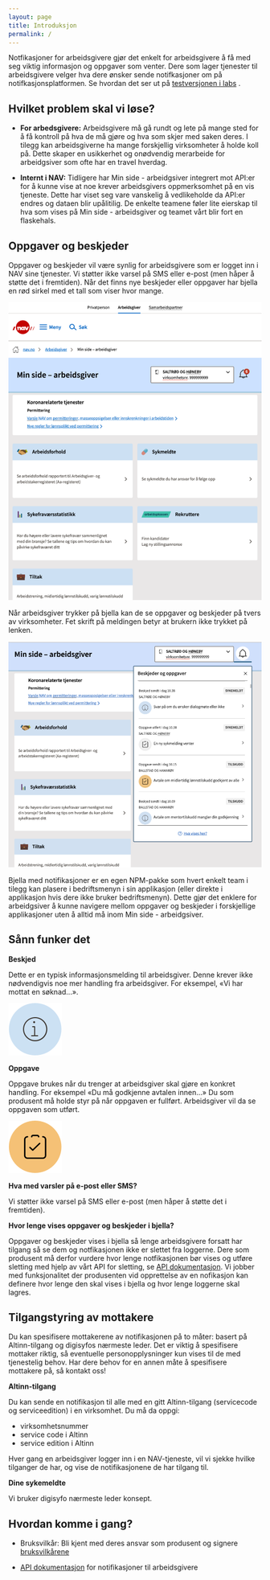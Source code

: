 ```yaml
---
layout: page
title: Introduksjon
permalink: /
---
```

Notfikasjoner for arbeidsgivere gjør det enkelt for arbeidsgivere å få med seg viktig informasjon og oppgaver som venter. Dere som lager tjenester til arbeidsgivere velger hva dere ønsker sende notifkasjoner om på notifkasjonsplatformen. Se hvordan det ser ut på [testversjonen i labs](https://arbeidsgiver.labs.nais.io/min-side-arbeidsgiver/?) . 

## Hvilket problem skal vi løse? 

- __For arbedsgivere:__
Arbeidsgivere må gå rundt og lete på mange sted for å få kontroll på hva de må gjøre og hva som skjer med saken deres. I tilegg kan arbeidsgiverne ha mange forskjellig virksomheter å holde koll på. Dette skaper en usikkerhet og onødvendig merarbeide for arbeidgsiver som ofte har en travel hverdag. 

- __Internt i NAV:__
Tidligere har Min side - arbeidgsiver integrert mot API:er for å kunne vise at noe krever arbeidsgivers oppmerksomhet på en vis tjeneste. Dette har viset seg vare vanskelig å vedlikeholde da API:er endres og dataen blir upålitilig. De enkelte teamene føler lite eierskap til hva som vises på Min side - arbeidsgiver og teamet vårt blir fort en flaskehals. 

## Oppgaver og beskjeder 
Oppgaver og beskjeder vil være synlig for arbeidsgivere som er logget inn i NAV sine tjenester. Vi støtter ikke varsel på SMS eller e-post (men håper å støtte det i fremtiden). Når det finns nye beskjeder eller oppgaver har bjella en rød sirkel med et tall som viser hvor mange. 


![Bjella på Min side -arbeidsgiver viser at nye notifikasjoner kommet med rød cirkel og antall](images/Bjella%20collapsed.png)


Når arbeidsgiver trykker på bjella kan de se oppgaver og beskjeder på tvers av virksomheter. Fet skrift på meldingen betyr at brukern ikke trykket på lenken. 

![Når man trykker på bjella ekspandere notfikasjonerne ut](images/Bjella%20expanded.png)


Bjella med notifikasjoner er en egen NPM-pakke som hvert enkelt team i tilegg kan plasere i bedriftsmenyn i sin applikasjon (eller direkte i applikasjon hvis dere ikke bruker bedriftsmenyn). Dette gjør det enklere for arbeidgsiver å kunne navigere mellom oppgaver og beskjeder i forskjellige applikasjoner uten å alltid må inom Min side - arbeidgsiver. 



## Sånn funker det 


__Beskjed__

Dette er en typisk informasjonsmelding til arbeidsgiver. Denne krever ikke nødvendigvis noe mer handling fra arbeidsgiver. For eksempel, «Vi har mottat en søknad...». 

![](images/beskjed.svg) 





__Oppgave__

Oppgave brukes når du trenger at arbeidsgiver skal gjøre en konkret handling. For eksempel «Du må godkjenne avtalen innen...» Du som produsent må holde styr på når oppgaven er fullført. Arbeidsgiver vil da se oppgaven som utført. 

![](images/oppgave.svg)



__Hva med varsler på e-post eller SMS?__

Vi støtter ikke varsel på SMS eller e-post (men håper å støtte det i fremtiden). 

__Hvor lenge vises oppgaver og beskjeder i bjella?__

Oppgaver og beskjeder vises i bjella så lenge arbeidsgivere forsatt har tilgang så se dem og notfikasjonen ikke er slettet fra loggerne. Dere som produsent må derfor vurdere hvor lenge notfikasjonen bør vises og utføre sletting med hjelp av vårt API for sletting, se  [API dokumentasjon](https://navikt.github.io/arbeidsgiver-notifikasjon-produsent-api/api/). Vi jobber med funksjonalitet der produsenten vid opprettelse av en nofikasjon kan definere hvor lenge den skal vises i bjella og hvor lenge loggerne skal lagres. 

## Tilgangstyring av mottakere 
Du kan spesifisere mottakerene av notifikasjonen på to måter: basert på Altinn-tilgang og digisyfos nærmeste leder. Det er viktig å spesifisere mottaker riktig, så eventuelle personopplysninger kun vises til de med tjenestelig behov. Har dere behov for en annen måte å spesifisere mottakere på, så kontakt oss!

__Altinn-tilgang__

Du kan sende en notifikasjon til alle med en gitt Altinn-tilgang (servicecode og serviceedition) i en virksomhet. Du må da oppgi:

* virksomhetsnummer
* service code i Altinn
* service edition i Altinn

Hver gang en arbeidsgiver logger inn i en NAV-tjeneste, vil vi sjekke hvilke tilganger de har, og vise de notifikasjonene de har tilgang til.

__Dine sykemeldte__

Vi bruker digisyfo nærmeste leder konsept. 

## Hvordan komme i gang? 
- Bruksvilkår: Bli kjent med deres ansvar som produsent og signere [bruksvilkårene](https://navikt.github.io/arbeidsgiver-notifikasjon-produsent-api/bruksvilk%C3%A5r/) 

- [API dokumentasjon](https://navikt.github.io/arbeidsgiver-notifikasjon-produsent-api/api/) for notifikasjoner til arbeidsgivere


